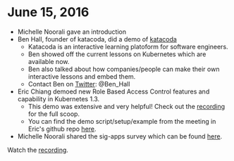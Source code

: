 # June 15, 2016

- Michelle Noorali gave an introduction
- Ben Hall, founder of katacoda, did a demo of [katacoda](https://www.katacoda.com/)
  - Katacoda is an interactive learning platoform for software engineers.
  - Ben showed off the current lessons on Kubernetes which are available now.
  - Ben also talked about how companies/people can make their own interactive lessons and embed them.
  - Contact Ben on [Twitter](https://twitter.com/Ben_Hall): @Ben_Hall
- Eric Chiang demoed new Role Based Access Control features and capability in Kubernetes 1.3.
  - This demo was extensive and very helpful! Check out the [recording](https://www.youtube.com/watch?v=97VMYjfjWyg&list=PLI1CvzwXi1cUVsxm2QBIyJgeCkf62ylun&index=2) for the full scoop.
  - You can find the demo script/setup/example from the meeting in Eric's github repo [here](https://github.com/ericchiang/coreos-kubernetes/tree/sig-apps-demo/single-node).
- Michelle Noorali shared the sig-apps survey which can be found [here](http://goo.gl/forms/n7vcisBv3l9IuTQr1).

Watch the [recording](https://www.youtube.com/watch?v=97VMYjfjWyg&list=PLI1CvzwXi1cUVsxm2QBIyJgeCkf62ylun&index=2).
